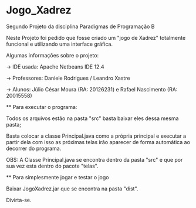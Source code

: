 # Jogo_Xadrez

Segundo Projeto da disciplina Paradigmas de Programação B

Neste Projeto foi pedido que fosse criado um "jogo de Xadrez" totalmente funcional e utilizando uma interface gráfica.

Algumas informações sobre o projeto:

-> IDE usada: Apache Netbeans IDE 12.4

-> Professores: Daniele Rodrigues /
                Leandro Xastre


-> Alunos: Júlio César Moura (RA: 20126231) e
           Rafael Nascimento (RA: 20015558)

** Para executar o programa:

Todos os arquivos estão na pasta "src" basta baixar eles dessa mesma pasta; 

Basta colocar a classe Principal.java como a própria principal e executar a partir dela com isso 
as próximas telas irão aparecer de forma automática ao decorrer do programa.

OBS: A Classe Principal.java se encontra dentro da pasta "src" e que por sua vez esta dentro do pacote "telas".

** Para simplesmente jogar e testar o jogo

Baixar JogoXadrez.jar que se encontra na pasta "dist".

Divirta-se.
